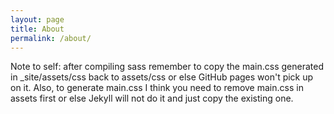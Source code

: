 ```yaml
---
layout: page
title: About
permalink: /about/
---
```


Note to self: after compiling sass remember to copy the main.css generated in _site/assets/css back to assets/css or else GitHub pages won't pick up on it. Also, to generate main.css I think you need to remove main.css in assets first or else Jekyll will not do it and just copy the existing one.
